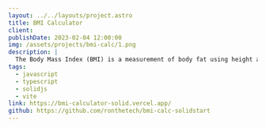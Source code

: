 ```yaml
---
layout: ../../layouts/project.astro
title: BMI Calculator
client: 
publishDate: 2023-02-04 12:00:00
img: /assets/projects/bmi-calc/1.png
description: |
  The Body Mass Index (BMI) is a measurement of body fat using height and weight. To calculate BMI you would divide the body mass by the square of the body height. Or you can use the calculator below.
tags:
  - javascript
  - typescript
  - solidjs
  - vite
link: https://bmi-calculator-solid.vercel.app/
github: https://github.com/ronthetech/bmi-calc-solidstart
---
```

